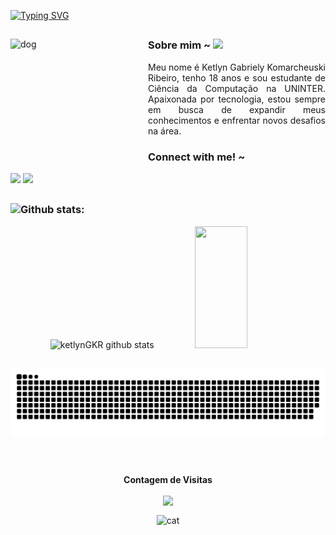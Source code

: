 [![Typing SVG](https://readme-typing-svg.herokuapp.com/?color=e81780&size=35&center=true&vCenter=true&width=1000&lines=%E2%8A%B9+Olá,+seja+bem+vindo(a)+ao+meu+perfil!+%E2%8A%B9)](https://git.io/typing-svg)

##

<img align="left" width=220px height=200px alt="dog" src="https://media1.giphy.com/media/v1.Y2lkPTc5MGI3NjExejl3YjY1MjB5dXMyYmJwemxzZWRwY3M5YXFzeWoyYTFuZ2x4NTI2diZlcD12MV9pbnRlcm5hbF9naWZfYnlfaWQmY3Q9cw/l4FGI8GoTL7N4DsyI/giphy.gif" />

<h3 align="left">Sobre mim ~ <img src="https://media.giphy.com/media/hvRJCLFzcasrR4ia7z/giphy.gif" width="35"></h3>
<p align="justify">Meu nome é Ketlyn Gabriely Komarcheuski Ribeiro, tenho 18 anos e sou estudante de Ciência da Computação na UNINTER. Apaixonada por tecnologia, estou sempre em busca de expandir meus conhecimentos e enfrentar novos desafios na área.</p>

<h3 align="left">Connect with me! ~ </h3>

<div align="left"> 
  <a href="https://www.instagram.com/ketlyn.xks/" target"=_blank"><img src="https://img.shields.io/badge/Instagram-E4405F?style=for-the-badge&logo=instagram&logoColor=white" target="_blank"></a>
 <a href ="mailto:ketlyn.xks@gmail.com"><img src="https://img.shields.io/badge/-Gmail-%23333?style=for-the-badge&logo=gmail&logoColor=red" target="_blank"></a>
</div>

##

<div align="center"> 
  <h3 align="left"><img src="https://media2.giphy.com/media/v1.Y2lkPTc5MGI3NjExcGltMzNiZno2MnQ4MzZ6YXN2dnFqNmthdmFmMGU1dmpoZW45dW9zMCZlcD12MV9pbnRlcm5hbF9naWZfYnlfaWQmY3Q9cw/ddHNWtQgzG8w17fnqS/giphy.gif" width="50">Github stats: </h3>
  <img width="49%" height="195px" src="https://github-readme-stats.vercel.app/api?username=ketlynGKR&show_icons=true&count_private=true&hide_border=true&title_color=e81780&icon_color=e81780&text_color=c9d1d9&bg_color=0d1117" alt="ketlynGKR github stats" /> 
  <img width="41%" height="195px" src="https://github-readme-stats.vercel.app/api/top-langs/?username=ketlynGKR&layout=compact&hide_border=true&title_color=e81780&text_color=ffffff&bg_color=0d1117" />
</div>

##

<picture align="center">
  <source media="(prefers-color-scheme: dark)" srcset="https://raw.githubusercontent.com/ketlynGKR/ketlynGKR/output/github-contribution-grid-snake-dark.svg">
  <source media="(prefers-color-scheme: light)" srcset="https://raw.githubusercontent.com/ketlynGKR/ketlynGKR/output/github-contribution-grid-snake-dark.svg">
  <img align="center" alt="github contribution grid snake animation" src="https://raw.githubusercontent.com/mari4souza/mari4souza/output/github-contribution-grid-snake.svg">
</picture>

##

 <div align="center">
<br><p align="centre"><b>Contagem de Visitas</b></p>  
<p align="center"><img align="center" src="https://profile-counter.glitch.me/{ketlynGKR}/count.svg" /></p> 

<img align="center" width=150px height=140px alt="cat" src="https://media0.giphy.com/media/v1.Y2lkPTc5MGI3NjExNXpwcjBva3U1NnFtaG1haXg4MnJzaHNlbDJ6MTFkdjU0emF1d29sayZlcD12MV9pbnRlcm5hbF9naWZfYnlfaWQmY3Q9cw/4QZK21zlzVIyc/giphy.gif" />
</div>
